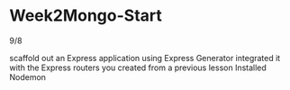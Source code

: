 # Week2Mongo-Start

9/8

 scaffold out an Express application using Express Generator
 integrated it with the Express routers you created from a previous lesson
 Installed Nodemon